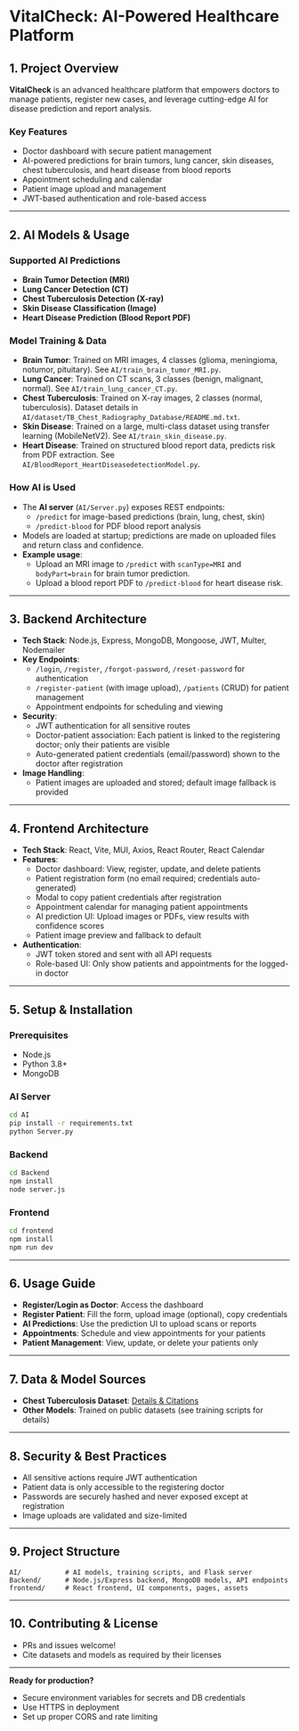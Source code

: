 # VitalCheck: AI-Powered Healthcare Platform

## 1. Project Overview

**VitalCheck** is an advanced healthcare platform that empowers doctors to manage patients, register new cases, and leverage cutting-edge AI for disease prediction and report analysis.

### Key Features
- Doctor dashboard with secure patient management
- AI-powered predictions for brain tumors, lung cancer, skin diseases, chest tuberculosis, and heart disease from blood reports
- Appointment scheduling and calendar
- Patient image upload and management
- JWT-based authentication and role-based access

---

## 2. AI Models & Usage

### Supported AI Predictions
- **Brain Tumor Detection (MRI)**
- **Lung Cancer Detection (CT)**
- **Chest Tuberculosis Detection (X-ray)**
- **Skin Disease Classification (Image)**
- **Heart Disease Prediction (Blood Report PDF)**

### Model Training & Data
- **Brain Tumor**: Trained on MRI images, 4 classes (glioma, meningioma, notumor, pituitary). See `AI/train_brain_tumor_MRI.py`.
- **Lung Cancer**: Trained on CT scans, 3 classes (benign, malignant, normal). See `AI/train_lung_cancer_CT.py`.
- **Chest Tuberculosis**: Trained on X-ray images, 2 classes (normal, tuberculosis). Dataset details in `AI/dataset/TB_Chest_Radiography_Database/README.md.txt`.
- **Skin Disease**: Trained on a large, multi-class dataset using transfer learning (MobileNetV2). See `AI/train_skin_disease.py`.
- **Heart Disease**: Trained on structured blood report data, predicts risk from PDF extraction. See `AI/BloodReport_HeartDiseasedetectionModel.py`.

### How AI is Used
- The **AI server** (`AI/Server.py`) exposes REST endpoints:
  - `/predict` for image-based predictions (brain, lung, chest, skin)
  - `/predict-blood` for PDF blood report analysis
- Models are loaded at startup; predictions are made on uploaded files and return class and confidence.
- **Example usage**:
  - Upload an MRI image to `/predict` with `scanType=MRI` and `bodyPart=brain` for brain tumor prediction.
  - Upload a blood report PDF to `/predict-blood` for heart disease risk.

---

## 3. Backend Architecture

- **Tech Stack**: Node.js, Express, MongoDB, Mongoose, JWT, Multer, Nodemailer
- **Key Endpoints**:
  - `/login`, `/register`, `/forgot-password`, `/reset-password` for authentication
  - `/register-patient` (with image upload), `/patients` (CRUD) for patient management
  - Appointment endpoints for scheduling and viewing
- **Security**:
  - JWT authentication for all sensitive routes
  - Doctor-patient association: Each patient is linked to the registering doctor; only their patients are visible
  - Auto-generated patient credentials (email/password) shown to the doctor after registration
- **Image Handling**:
  - Patient images are uploaded and stored; default image fallback is provided

---

## 4. Frontend Architecture

- **Tech Stack**: React, Vite, MUI, Axios, React Router, React Calendar
- **Features**:
  - Doctor dashboard: View, register, update, and delete patients
  - Patient registration form (no email required; credentials auto-generated)
  - Modal to copy patient credentials after registration
  - Appointment calendar for managing patient appointments
  - AI prediction UI: Upload images or PDFs, view results with confidence scores
  - Patient image preview and fallback to default
- **Authentication**:
  - JWT token stored and sent with all API requests
  - Role-based UI: Only show patients and appointments for the logged-in doctor

---

## 5. Setup & Installation

### Prerequisites
- Node.js
- Python 3.8+
- MongoDB

### AI Server
```bash
cd AI
pip install -r requirements.txt
python Server.py
```

### Backend
```bash
cd Backend
npm install
node server.js
```

### Frontend
```bash
cd frontend
npm install
npm run dev
```

---

## 6. Usage Guide

- **Register/Login as Doctor**: Access the dashboard
- **Register Patient**: Fill the form, upload image (optional), copy credentials
- **AI Predictions**: Use the prediction UI to upload scans or reports
- **Appointments**: Schedule and view appointments for your patients
- **Patient Management**: View, update, or delete your patients only

---

## 7. Data & Model Sources

- **Chest Tuberculosis Dataset**: [Details & Citations](AI/dataset/TB_Chest_Radiography_Database/README.md.txt)
- **Other Models**: Trained on public datasets (see training scripts for details)

---

## 8. Security & Best Practices

- All sensitive actions require JWT authentication
- Patient data is only accessible to the registering doctor
- Passwords are securely hashed and never exposed except at registration
- Image uploads are validated and size-limited

---

## 9. Project Structure

```
AI/           # AI models, training scripts, and Flask server
Backend/      # Node.js/Express backend, MongoDB models, API endpoints
frontend/     # React frontend, UI components, pages, assets
```

---

## 10. Contributing & License

- PRs and issues welcome!
- Cite datasets and models as required by their licenses

---

**Ready for production?**  
- Secure environment variables for secrets and DB credentials  
- Use HTTPS in deployment  
- Set up proper CORS and rate limiting
